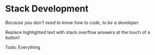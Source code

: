 # Stack Development

*Because you don't need to know how to code, to be a developer.*

Replace highlighted text with stack overflow answers at the touch of a button!

Todo: Everything
